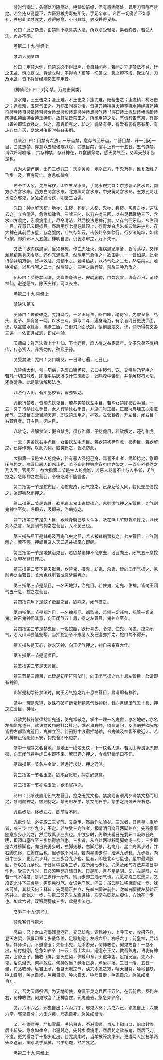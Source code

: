 <!-- { "loadSidebar": true } -->
　　禁时气病法：头痛以刀隐痛处，唾禁如前缘，但有患疼痛处，皆用刀背隐而禁之。若金疮从高堕下，六畜野狼虎毒蛇所伤，手足卒挛 。凡百一切痛苦不如意处，并用此法禁咒之，悉得除愈，不可具载。男女并得受持。

　　论曰：此之杂法，由禁师不能具美大法，所以须受轻法，易者约者，若受大法，此亦不须。

　　卷第二十九·禁经上

　　禁法大例第四

　　论曰：用禁大例，诵禁文必不得出声，令自耳闻声，若闻之咒即禁法不得，行之无益，慎之慎之。受禁之时，不得令人畜等一切见之，见之即不成，受法时，刀及水盆，皆不得曾经酒肉五辛用者。

　　《神仙经》曰：对治禁，万病击同类。

　　逢水难，土王击之；逢土难，木王击之；逢刀难，阳精击之；逢鬼精，桃汤击之；逢虎难，五常气击之。万病击同类对治，皆持刀持桃持火持鉴持水持绳持药持符持戟持弓持箭持驽持食持坐持粉持意持神持想持气持书持石持土持盐持幡持脂持肉持血持面持金持玉持印，故其法皆禁击之，所须用禁之法，有请有告有祭，有害（善神即饮食祭之、住之，恶鬼即克之、却之）有杀有畏，有爱有喜有恶有死，有走有住有灭，是故对治用时各各条例。

　　《仙经》曰：用禁有六法，一牙齿禁，意存气至牙齿，二营目禁，开一目闭一目，三意想禁，存意以去想诸疾以除，四捻目禁，谓手上有一十五日，五气道禁，谓吹呼呵嘘嘻 ，六存神禁，存诸神在，以食醮祭之，感天灵气至，又鸣天鼓叩齿是也。

　　凡为人请疗疾，出门三步咒曰：天杀黄黄，地杀正方，千鬼万神，谁复敢藏？飞步一及，百鬼灭亡。急急如律令。

　　若至主人家，先当解秽，即作五龙水法，手持水碗咒曰：东方青龙含水来，南方赤龙含水来，西方白龙含水来，北方黑龙含水来，中央黄龙含水来。五方五龙吐水没杀邪鬼，急急如律令讫，叩齿三百遍。

　　咒曰：神水解天秽、地秽、生秽、死秽、人秽、鬼秽、身秽、病患之秽，速除去之，立令清净，急急如律令。三嘘三叱，以刀右搅三回，以右足跟蹴地三下，含水四方喷之，及喷病患上，尽令清洁，然后按法思神行禁。又存气至牙齿，令住闭一目，存意已去即捻目。然后用存七星在其顶上，存青龙白虎朱雀玄武来护身，存大神在其前后五星，存之腹内，吐气存如云，击彼处令如徐行。行步法乾坤，如此行按，即外邪不入五脏，神明自通。仍皆须审之，万不失一。

　　又法：欲向病患家，当须存想，作白虎吐火，烧病患家屋舍，皆令荡尽。又作龙舐病患身肉令尽。还作充满悦泽，然后用气急治之。欲击物，一一皆如是。此令行禁神明万物，皆神效验，须精审之。若唾热病，以冷气吹之二七，然后禁之。若唾冷病，以热气呵之二七，然后禁之，三唾之后行禁，禁后三唾乃放之。

　　仙经曰：受符禁同法，先当修身洁己，安魂定魄，口勿妄言，洁斋百日，可致神仙，避逆恶气，除灭灾祥，可以长生。

　　卷第二十九·禁经上

　　掌诀法第五

　　天师曰：若欲修之，先持斋戒，一如正月法，断口味，绝房室，先取龙骨、乌头、附子、犀角各一两，以水三斗，煮取二斗，遍身澡浴，有余者明日更洗手面。讫，以盆盛水烧香，禹步三匝，口衔刀北面长跪，读前启度文，讫，诵所得禁文各三遍，一依正月戒忌，即成神验。

　　天师曰：得吾法者上士升仙，下士迁官，庶人得之益寿延年。父子兄弟不得相传，传必贤人，非贤勿传，殃及子孙。

　　又受禁法：咒曰：女口噙艾，一日诵七遍，七日止。

　　凡禁病大例，禁一切病，先须口嚼杨枝，去口中秽气，讫，又嚼盐乃咒唾之。若凡一切口味者，即烧牛烘灰淋取汁饮漱服之，此除腹中诸秽，并作解秽符水法，还得清净。此是掌诀解秽法也。

　　凡游行人间，有所犯秽者，皆亦如之。

　　凡欲行禁者，皆须先捻鬼目，若与男禁捻左手目，若与女禁即捻右手目。一云：男子行禁捻左手目，女人行禁捻右手目，并逐四时王相，正面向月建正心定意闭气，三捻目左营目顺天道，即成禁法用之，神效。左营目者，开左目、闭右目；右营目者。开右目、闭左目。

　　凡禁讫，须解禁法：假令禁虎，须存作师，子捻虎目，若欲解之，还存作虎。

　　一云：男番捻右手虎目，女番捻左手虎目。若欲禁狗存作虎，捻狗目，若欲解之，还存作狗。以此为例，触类长之，皆须仿此。

　　大指第一节是生人蛇虎头，若有恶人侵犯己身，骂詈不止者，缓即捻之，急即闭气押之。左营目恶人即怒止也。若不止则押喉向官府门亦如之，一百步外预作之乃入官。官见不 ，欲大指第二节是生人蛇虎喉，若恶人骂詈不止与人争者，闭气捻之，急即押之左营目，令彼吃讷不能言也。

　　第二指第一节是蛇虎目，治蛇虎疮，闭气捻之，己身及他人同。若见蛇虎便捻之，急即嗔怒而押之。

　　第二指第二节是鬼目，欲见鬼去鬼击鬼皆捻之，急则闭气押之左营目，九气则鬼神立至矣。呼即去，吸即来，治病捻之。

　　第二指第三节是生人目，欲藏身翳己与人斗争，及在深山旷野皆须捻之，以伏众人之言，急则闭气押之左营目，人不见己也。

　　第三指头甲下是蜂蝎及百鸟飞虫之目，若人被蜂蝎蜇捻之。七左营目，五气则解之。若不瘥，押蝎目及人天二道并捻掌心即瘥。

　　第三指第一节是地狱治鬼目，若欲禁诸神不令来去，闭目向王，闭气五十息捻之，急即左营目押之。

　　第三指第二节下是天狱目，欲禁鬼、摄鬼、却鬼、杀鬼，皆向王闭气捻之，急则押之左营目。若为鬼魅所着或恶梦魇押之。

　　第三指第三节是鼠目，一名天地狱，治鬼目。若住鬼、定鬼、住神，皆向王闭气五十息，捻之左营目。

　　第四指次甲下是蚊子蚤虱之目，欲除之，闭气捻之。

　　第四指第二节是都监目，一名神都目。都监者，监领一切诸神，都管一切诸鬼。欲召鬼神问其意，向王闭气五十息，捻之左营目，鬼神立至矣。

　　第四指第三节是禁鬼目，一名蛇胎，欲行考鬼、令鬼、住鬼、问鬼，捻之闭气，若入山泽畏逢蛇蟒，当押蛇胎令不来见人及已逢亦押之，蛇口禁不得开。

　　第五指头是天心，欲求天神，向王闭气押之，神自来奉赛大佳。

　　第五指第一节是游师目。

　　第五指第二节是天师目。

　　第三节是三师目，此皆是初学符禁法时，向王闭气捻之九十息左营目，启请即有神验。

　　此皆是初学符禁法时，向王闭气捻之九十息左营目，启请即有神验。

　　掌中一理是鬼道，欲诛符破圹断鬼魍魉恶气伐神树，皆向月建闭气五十息，押之左营目，神验。

　　凡欲咒敕符皆须捻断鬼道，使鬼常敬之，掌中一理一名鬼舍，亦名地轴，亦名左都监鬼道目，欲诛符破庙除社公社地，或召诸鬼神，须有请问，及治病并欲解鬼皆押左都监鬼道目，鬼神立至。若田野中浪宿押地轴，令鬼贼及神皆不敢近人。若入神屋止宿恐怕不安，押鬼舍即不魇梦。

　　掌中一理斜文名食地，食地上一纹名天纹，下一纹名人道。若入山泽畏逢虎野狼，向王闭气押手虎口中即不来。若已逢亦押之，令虎野狼闭口不开。

　　第四指第一节名左金堂，若远行求财，押之万倍。

　　第三指第一节名玉堂，欲求官觅职，押之必遂意。

　　第二指第一节亦名玉堂，欲求官押之。

　　论曰：此掌诀直用闭气左营目，捻之无咒文也。禁病则皆须禹步诵禁文捻而用之，急则而押之，缓则捻之。禁男用左手，禁女用右手。禁手之用勿失左右也。

　　凡禹步法，移步左右，脚前后不同。

　　凡欲作法，必先取二三光气，又禹步，然后作法验矣。三光者，日月星；禹步者，或三步七步九步，不定。若欲受三光气者，极晴明日向日两脚并立。先所愿事随意多少小咒之，然后取禹步三步也。所欲步时，先举头看日光剩开口吸取日光明，即闭口塞气至三步始得放气也。三步者，从立处两过移两脚始成一步，三步即是六过移脚也。向日光禹步时，左脚先移，右脚后移。若向月、星二光禹步时，并右脚先移，左脚在后也，但步数不同耳。若向星禹步时，须满九步也。九步者，向日中三步，更足六步耳，三三步合九步也，星者，即是北斗七星也。星中最须殷勤，所以须九步也。于日月中或用三步，或所用七步也。咒愿及闭气方法并如日中作也。受三光气时，日必须明亮好晴日也。日是阳，月与星是阴。又，左是阳，右若一气不得度，是以三步作一闭气，则九步即三过闭气也。咒愿亦须三过愿之，又须识北斗下三台星，男识免狱厄，女识免产厄。问曰：虽云两过移两脚成一步，犹未可好，其状云何？释曰：先两脚正并立，先举左脚进前往，次举右脚就左脚处正齐并立，此犹未一步，次第二又先举左脚进往，次举右脚就左脚住，方始在一步也。如此六过，双移两脚成三步，此是步法也。

　　卷第二十九·禁经上

　　禁鬼客忏气第六

　　咒曰：吾上太山府谒拜皇老君，交吾却鬼，语我神方，上呼玉女，收摄不祥，登天左契，佩戴印章；头戴华盖，足蹑魁刚；左呼六甲，右呼六丁；前皇神，后越章。神师诛罚，不避豪强；先斩小鬼，后杀游光，何神敢住，何鬼敢当！一鬼不出，斩付魁刚，急急如律令（一云：吾上太山，道逢东王父，教吾杀鬼，语我有神禁，上帝王子，捕收飞祥，登天左契，佩戴印章，头戴华盖，足蹈天罡，先杀小鬼，后杀游光，何神敢住，何神敢当？缚汝正身，煮汝护汤，三日一治，五日一量，门丞收缚，皂君上章，吾含天地之气，读咒杀鬼之方，唾天自裂，唾地自缺，唾山自崩，唾水自竭，唾痈自溃，唾火自灭，唾邪自走，唾鬼自杀。急急如律令）。

　　又，吾为天师祭酒，为天地所使，身佩干灵之兵百千万亿，在吾前后，罗列左右，何神敢住，何鬼敢当？正神当住，邪鬼速去。急急如律令。

　　又，六甲六乙，邪鬼自出；六丙六丁，邪鬼入冥；六戊六己，邪鬼自止；六庚六辛，邪鬼自分；六壬六癸，邪鬼自死。急急如律令。

　　又，神师所唾，严如雪霜。唾杀百鬼，不避豪强，当从十指自出，前出封候，后出斩头。急急如律令。七遍咒之，先咒水喷病患，然后咒之欲东鬼，然后下刀。不瘥，更咒看之手十指头毛出。若咒病患时，当单被笼病患头，更遣两人捉被单两头以遮前，病患洗手莫拭，合手胡跪，然后咒之。

　　卷第二十九·禁经上

